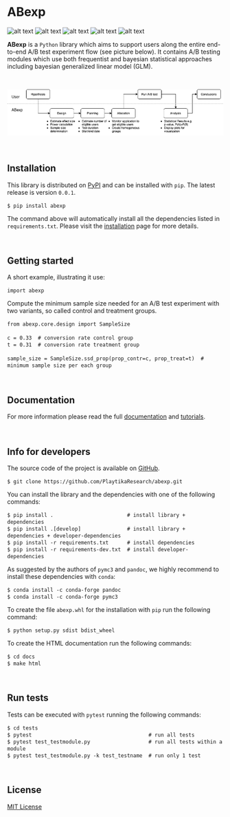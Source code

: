 [comment]: <> (Modify also docs/installation.rst if change the README.md)
[comment]: <> (Modify also LICENSE.rst if change the README.md)

ABexp
=====

[comment]: <> (Modify also docs/badges.rst if you change the badges)
[comment]: <> (Modify also LICENSE.rst if you change the license)
![alt text](https://img.shields.io/badge/build-passing-brightgreen)
![alt text](https://img.shields.io/badge/docs-passing-brightgreen)
![alt text](https://img.shields.io/badge/coverage-95%25-green)
![alt text](https://img.shields.io/badge/version-0.0.1-blue)
![alt text](https://img.shields.io/badge/license-MIT-blue)

**ABexp**  is a ``Python`` library which aims to support users along the entire end-to-end A/B test experiment flow
(see picture below). It contains A/B testing modules which use both frequentist and bayesian statistical approaches
including bayesian generalized linear model (GLM).

<br/>

![A/B testing experiment flow](docs/src/img/experiment_flow.png)

<br/>


Installation
------------

This library is distributed on [PyPI](https://pypi.org/project/abexp/) and
can be installed with ``pip``. The latest release is version ``0.0.1``.

~~~~~~~~~~~~~~~~~~~~~~~~~~~~~~~~~~~~~~~~~~~~~~~~~~~~~~~~~~~~~~~~~~~~~~~~~~~~~~~~~~~~~~~~~~~~~~~~~~~~~~~~~~~~~~~~~~~~~~~~
$ pip install abexp
~~~~~~~~~~~~~~~~~~~~~~~~~~~~~~~~~~~~~~~~~~~~~~~~~~~~~~~~~~~~~~~~~~~~~~~~~~~~~~~~~~~~~~~~~~~~~~~~~~~~~~~~~~~~~~~~~~~~~~~~

The command above will automatically install all the dependencies listed in ``requirements.txt``. Please visit the
[installation](https://playtikaresearch.github.io/abexp/installation.html)
page for more details.

<br/>

Getting started
---------------
A short example, illustrating it use:

~~~~~~~~~~~~~~~
import abexp
~~~~~~~~~~~~~~~

Compute the minimum sample size needed for an A/B test experiment with two variants, so called control and treatment
groups.

~~~~~~~~~~~~~~~~~~~~~~~~~~~~~~~~~~~~~~~~~~~~~~~~~~~~~~~~~~~~~~~~~~~~~~~~~~~~~~~~~~~~~~~~~~~~~~~~~~~
from abexp.core.design import SampleSize

c = 0.33  # conversion rate control group
t = 0.31  # conversion rate treatment group

sample_size = SampleSize.ssd_prop(prop_contr=c, prop_treat=t)  # minimum sample size per each group
~~~~~~~~~~~~~~~~~~~~~~~~~~~~~~~~~~~~~~~~~~~~~~~~~~~~~~~~~~~~~~~~~~~~~~~~~~~~~~~~~~~~~~~~~~~~~~~~~~~

<br/>

Documentation
-------------
For more information please read the full
[documentation](https://playtikaresearch.github.io/abexp/abexp.html)
and
[tutorials](https://playtikaresearch.github.io/abexp/tutorials.html).

<br/>

Info for developers
-------------------

The source code of the project is available on [GitHub](https://github.com/PlaytikaResearch/abexp).

~~~~~~~~~~~~~~~~~~~~~~~~~~~~~~~~~~~~~~~~~~~~~~~~~~~~~~~~~~~~
$ git clone https://github.com/PlaytikaResearch/abexp.git
~~~~~~~~~~~~~~~~~~~~~~~~~~~~~~~~~~~~~~~~~~~~~~~~~~~~~~~~~~~~

You can install the library and the dependencies with one of the following commands:

~~~~~~~~~~~~~~~~~~~~~~~~~~~~~~~~~~~~~~~~~~~~~~~~~~~~~~~~~~~~~~~~~~~~~~~~~~~~~~~~~~~~~~~~~~~~~~~~
$ pip install .                        # install library + dependencies
$ pip install .[develop]               # install library + dependencies + developer-dependencies
$ pip install -r requirements.txt      # install dependencies
$ pip install -r requirements-dev.txt  # install developer-dependencies
~~~~~~~~~~~~~~~~~~~~~~~~~~~~~~~~~~~~~~~~~~~~~~~~~~~~~~~~~~~~~~~~~~~~~~~~~~~~~~~~~~~~~~~~~~~~~~~~

As suggested by the authors of ``pymc3`` and ``pandoc``, we highly recommend to install these dependencies with
``conda``:

~~~~~~~~~~~~~~~~~~~~~~~~~~~~~~~~~~~~~
$ conda install -c conda-forge pandoc
$ conda install -c conda-forge pymc3
~~~~~~~~~~~~~~~~~~~~~~~~~~~~~~~~~~~~~

To create the file ``abexp.whl`` for the installation with ``pip`` run the following command:

~~~~~~~~~~~~~~~~~~~~~~~~~~~~~~~~~~~
$ python setup.py sdist bdist_wheel
~~~~~~~~~~~~~~~~~~~~~~~~~~~~~~~~~~~

To create the HTML documentation run the following commands:

~~~~~~~~~~~
$ cd docs
$ make html
~~~~~~~~~~~

<br/>

Run tests
---------

Tests can be executed with ``pytest`` running the following commands:

~~~~~~~~~~~~~~~~~~~~~~~~~~~~~~~~~~~~~~~~~~~~~~~~~~~~~~~~~~~~~~~~~~~~~~~~~~~~~~
$ cd tests
$ pytest                                      # run all tests
$ pytest test_testmodule.py                   # run all tests within a module
$ pytest test_testmodule.py -k test_testname  # run only 1 test
~~~~~~~~~~~~~~~~~~~~~~~~~~~~~~~~~~~~~~~~~~~~~~~~~~~~~~~~~~~~~~~~~~~~~~~~~~~~~~

<br/>

License
-------

[MIT License](LICENSE)
